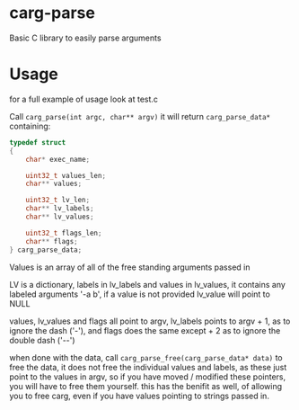 # carg-parse

Basic C library to easily parse arguments

# Usage

for a full example of usage look at test.c

Call
`carg_parse(int argc, char** argv)`
it will return `carg_parse_data*` containing:
```c
typedef struct 
{
    char* exec_name;

    uint32_t values_len;
    char** values;

    uint32_t lv_len;
    char** lv_labels;
	char** lv_values;

	uint32_t flags_len;
	char** flags;
} carg_parse_data;
```

Values is an array of all of the free standing arguments passed in

LV is a dictionary, labels in lv_labels and values in lv_values, it contains any labeled arguments '-a b', if a value is not provided lv_value will point to NULL

values, lv_values and flags all point to argv, lv_labels points to argv + 1, as to ignore the dash ('-'), and flags does the same except + 2 as to ignore the double dash ('--')

when done with the data, call
`carg_parse_free(carg_parse_data* data)`
to free the data, it does not free the individual values and labels, as these just point to the values in argv, so if you have moved / modified these pointers, you will have to free them yourself. this has the benifit as well, of allowing you to free carg, even if you have values pointing to strings passed in.
